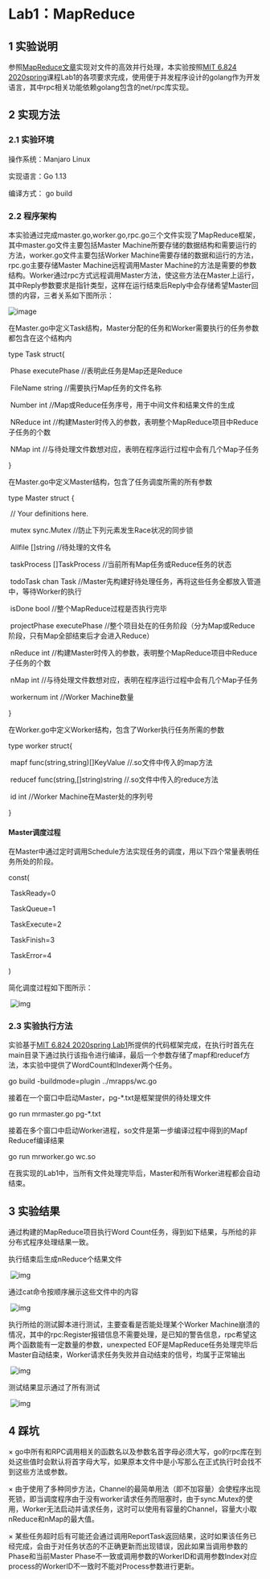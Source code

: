 # **Lab1：MapReduce**

## **1 实验说明**

参照[MapReduce文章](http://research.google.com/archive/mapreduce-osdi04.pdf)实现对文件的高效并行处理，本实验按照[MIT 6.824 2020spring](http://nil.csail.mit.edu/6.824/2020/schedule.html)课程Lab1的各项要求完成，使用便于并发程序设计的golang作为开发语言，其中rpc相关功能依赖golang包含的net/rpc库实现。

## **2 实现方法**

### **2.1 实验环境**

操作系统：Manjaro Linux

实现语言：Go 1.13

编译方式： go build

### **2.2 程序架构**

本实验通过完成master.go,worker.go,rpc.go三个文件实现了MapReduce框架，其中master.go文件主要包括Master Machine所要存储的数据结构和需要运行的方法，worker.go文件主要包括Worker Machine需要存储的数据和运行的方法，rpc.go主要存储Master Machine远程调用Master Machine的方法是需要的参数结构。Worker通过rpc方式远程调用Master方法，使这些方法在Master上运行，其中Reply参数要求是指针类型，这样在运行结束后Reply中会存储希望Master回馈的内容，三者关系如下图所示：

![image](https://user-images.githubusercontent.com/28896013/142205103-344eea28-8028-4bf3-9bee-cd94ebff8698.png)


在Master.go中定义Task结构，Master分配的任务和Worker需要执行的任务参数都包含在这个结构内

type Task struct{

​    Phase executePhase //表明此任务是Map还是Reduce

​    FileName string //需要执行Map任务的文件名称

​    Number int //Map或Reduce任务序号，用于中间文件和结果文件的生成

​    NReduce int //构建Master时传入的参数，表明整个MapReduce项目中Reduce子任务的个数

​    NMap int //与待处理文件数想对应，表明在程序运行过程中会有几个Map子任务

}

在Master.go中定义Master结构，包含了任务调度所需的所有参数

type Master struct {

​    // Your definitions here.

​    mutex sync.Mutex //防止下列元素发生Race状况的同步锁

​    Allfile []string //待处理的文件名

​    taskProcess []TaskProcess //当前所有Map任务或Reduce任务的状态

​    todoTask chan Task //Master先构建好待处理任务，再将这些任务全都放入管道中，等待Worker的执行

​    isDone bool //整个MapReduce过程是否执行完毕

​    projectPhase executePhase //整个项目处在的任务阶段（分为Map或Reduce阶段，只有Map全部结束后才会进入Reduce）

​    nReduce int //构建Master时传入的参数，表明整个MapReduce项目中Reduce子任务的个数

​    nMap int //与待处理文件数想对应，表明在程序运行过程中会有几个Map子任务

​    workernum int //Worker Machine数量

}

在Worker.go中定义Worker结构，包含了Worker执行任务所需的参数



type worker struct{

​    mapf func(string,string)[]KeyValue //.so文件中传入的map方法

​    reducef func(string,[]string)string //.so文件中传入的reduce方法

​    id int //Worker Machine在Master处的序列号

}

#### **Master调度过程**

在Master中通过定时调用Schedule方法实现任务的调度，用以下四个常量表明任务所处的阶段。

const(

​    TaskReady=0 

​    TaskQueue=1

​    TaskExecute=2

​    TaskFinish=3

​    TaskError=4 

)

简化调度过程如下图所示：

​                   ![img](https://docimg10.docs.qq.com/image/_OoZ0umJT7YvjFPB93Gaqg.png?w=593&h=212)        



### **2.3 实验执行方法**

实验基于[MIT 6.824 2020spring Lab1](http://nil.csail.mit.edu/6.824/2020/labs/lab-mr.html)所提供的代码框架完成，在执行时首先在main目录下通过执行该指令进行编译，最后一个参数存储了mapf和reducef方法，本实验中提供了WordCount和Indexer两个任务。

go build -buildmode=plugin ../mrapps/wc.go

接着在一个窗口中启动Master，pg-*.txt是框架提供的待处理文件

go run mrmaster.go pg-*.txt

接着在多个窗口中启动Worker进程，so文件是第一步编译过程中得到的Mapf Reducef编译结果

go run mrworker.go wc.so

在我实现的Lab1中，当所有文件处理完毕后，Master和所有Worker进程都会自动结束。

## **3 实验结果**

通过构建的MapReduce项目执行Word Count任务，得到如下结果，与所给的非分布式程序处理结果一致。

执行结束后生成nReduce个结果文件

​                 ![img](https://docimg1.docs.qq.com/image/15kp1s-kKHGp71fLBYjU1A.png?w=1208&h=144)        

通过cat命令按顺序展示这些文件中的内容

​                 ![img](https://docimg3.docs.qq.com/image/eBXgNFP5hvehaEvjYk-wmA.png?w=1213&h=627)        

执行所给的测试脚本进行测试，主要查看是否能处理某个Worker Machine崩溃的情况，其中的rpc:Register报错信息不需要处理，是已知的警告信息，rpc希望这两个函数能有一定数量的参数，unexpected EOF是MapReduce任务处理完毕后Master自动结束，Worker请求任务失败并自动结束的信号，均属于正常输出

​                 ![img](https://docimg4.docs.qq.com/image/vGdSvph1HeM44DKuxdhJpQ.png?w=1236&h=360)        

测试结果显示通过了所有测试

​                 ![img](https://docimg9.docs.qq.com/image/CIwQjlnLVMVlUO1yraUkPw.png?w=1213&h=592)        

## **4 踩坑**

× go中所有和RPC调用相关的函数名以及参数名首字母必须大写，go的rpc库在到处这些值时会默认将首字母大写，如果原本文件中是小写那么在正式执行时会找不到这些方法或参数。

× 由于使用了多种同步方法，Channel的最简单用法（即不加容量）会使程序出现死锁，即当调度程序由于没有worker请求任务而阻塞时，由于sync.Mutex的使用，Worker无法启动并请求任务，这时可以使用有容量的Channel，容量大小取nReduce和nMap的最大值。

× 某些任务超时后有可能还会通过调用ReportTask返回结果，这时如果该任务已经完成，会由于对任务状态的不正确更新而出现错误，因此如果当调用参数的Phase和当前Master Phase不一致或调用参数的WorkerID和调用参数Index对应process的WorkerID不一致时不能对Process参数进行更新。

